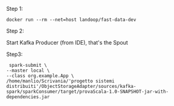 Step 1:

```
docker run --rm --net=host landoop/fast-data-dev 
```


Step 2:

Start Kafka Producer (from IDE), that's the Spout


Step3:
```
 spark-submit \
--master local \
--class org.example.App \
/home/manlio/Scrivania/'progetto sistemi distribuiti'/ObjectStorageAdapter/sources/kafka-spark/sparkConsumer/target/provaScala-1.0-SNAPSHOT-jar-with-dependencies.jar
```
